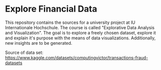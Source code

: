# Explore Financial Data
This repository contains the sources for a university project at IU Internationale Hochschule. The course is called "Explorative Data Analysis and Visualization". The goal is to explore a freely chosen dataset, explore it and explain it's purpose with the means of data visualizations. Additionally, new insights are to be generated.

Source of data set: https://www.kaggle.com/datasets/computingvictor/transactions-fraud-datasets
